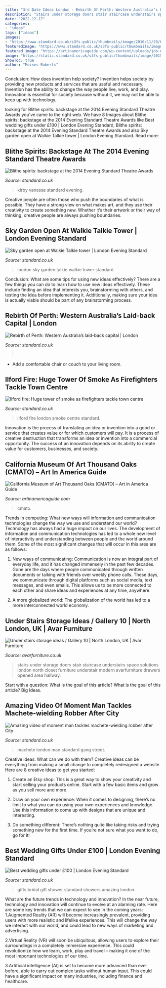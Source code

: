 ```yaml
---
title: "3rd Date Ideas London - Rebirth Of Perth: Western Australia’s Laid-back Capital"
description: "Stairs under storage doors stair staircase understairs space solutions london north closet furniture understair modern avarfurniture drawers opened area hallway"
date: "2022-12-17"
categories:
- "ideas"
tags: ["ideas"]
images:
- "https://www.standard.co.uk/s3fs-public/thumbnails/image/2016/11/29/08/ilfordfire2911a-0.jpg"
featuredImage: "https://www.standard.co.uk/s3fs-public/thumbnails/image/2014/12/18/18/VANESSA-KIRBY.jpg"
featured_image: "https://artinamericaguide.com/wp-content/uploads/job-manager-uploads/main_image/2018/12/IMG_6227-1-1594x800.jpeg"
image: "https://static.standard.co.uk/s3fs-public/thumbnails/image/2015/01/23/10/machetelead2301B.jpg"
ShowToc: true
author: "Moises Roberts"
---
```



Conclusion: How does invention help society?
Invention helps society by providing new products and services that are useful and necessary. Invention has the ability to change the way people live, work, and play. Innovation is essential for society because without it, we may not be able to keep up with technology.

	

		
looking for Blithe spirits: backstage at the 2014 Evening Standard Theatre Awards you've came to the right web. We have 8 Images about Blithe spirits: backstage at the 2014 Evening Standard Theatre Awards like Best wedding gifts under £100 | London Evening Standard, Blithe spirits: backstage at the 2014 Evening Standard Theatre Awards and also Sky garden open at Walkie Talkie tower | London Evening Standard. Read more:
		
    
## Blithe Spirits: Backstage At The 2014 Evening Standard Theatre Awards

<img loading=lazy src="https://www.standard.co.uk/s3fs-public/thumbnails/image/2014/12/18/18/VANESSA-KIRBY.jpg" onerror="this.onerror=null;this.src='https://tse4.mm.bing.net/th?id=OIP.OUxUGxDqA1heg_DnzimZ6AHaE8&amp;pid=15.1';" alt="Blithe spirits: backstage at the 2014 Evening Standard Theatre Awards">

_Source: standard.co.uk_

>kirby vanessa standard evening. 

	

Creative people are often those who push the boundaries of what is possible. They have a strong view on what makes art, and they use their creativity to create something new. Whether it’s their artwork or their way of thinking, creative people are always pushing boundaries.

    
## Sky Garden Open At Walkie Talkie Tower | London Evening Standard

<img loading=lazy src="https://static.standard.co.uk/s3fs-public/thumbnails/image/2015/01/07/13/sky3.jpg" onerror="this.onerror=null;this.src='https://tse2.mm.bing.net/th?id=OIP.xn80iZo1aKklvk2ecc_oHgHaE8&amp;pid=15.1';" alt="Sky garden open at Walkie Talkie tower | London Evening Standard">

_Source: standard.co.uk_

>london sky garden talkie walkie tower standard. 

	

Conclusion: What are some tips for using new ideas effectively?
There are a few things you can do to learn how to use new ideas effectively. These include finding an idea that interests you, brainstorming with others, and testing the idea before implementing it. Additionally, making sure your idea is actually viable should be part of any brainstorming process.

    
## Rebirth Of Perth: Western Australia’s Laid-back Capital | London

<img loading=lazy src="https://www.standard.co.uk/s3fs-public/thumbnails/image/2013/09/18/09/107travelmain1809.jpg" onerror="this.onerror=null;this.src='https://tse4.mm.bing.net/th?id=OIP.FYk8pej31oES6vyrbDro2wHaE8&amp;pid=15.1';" alt="Rebirth of Perth: Western Australia’s laid-back capital | London">

_Source: standard.co.uk_

>. 

	

- Add a comfortable chair or couch to your living room.

    
## Ilford Fire: Huge Tower Of Smoke As Firefighters Tackle Town Centre

<img loading=lazy src="https://www.standard.co.uk/s3fs-public/thumbnails/image/2016/11/29/08/ilfordfire2911a-0.jpg" onerror="this.onerror=null;this.src='https://tse1.mm.bing.net/th?id=OIP.DrUv_B-_3x2An5DQ_2UwZwHaE8&amp;pid=15.1';" alt="Ilford fire: Huge tower of smoke as firefighters tackle town centre">

_Source: standard.co.uk_

>ilford fire london smoke centre standard. 

	

Innovation is the process of translating an idea or invention into a good or service that creates value or for which customers will pay. It is a process of creative destruction that transforms an idea or invention into a commercial opportunity. The success of an innovation depends on its ability to create value for customers, businesses, and society.

    
## California Museum Of Art Thousand Oaks (CMATO) – Art In America Guide

<img loading=lazy src="https://artinamericaguide.com/wp-content/uploads/job-manager-uploads/main_image/2018/12/IMG_6227-1-1594x800.jpeg" onerror="this.onerror=null;this.src='https://tse3.mm.bing.net/th?id=OIP.sr-P28o7k0y9pUfzjfsmYAHaDt&amp;pid=15.1';" alt="California Museum of Art Thousand Oaks (CMATO) – Art in America Guide">

_Source: artinamericaguide.com_

>cmato. 

	

Trends in computing: What new ways will information and communication technologies change the way we use and understand our world?
Technology has always had a huge impact on our lives. The development of information and communication technologies has led to a whole new level of interactivity and understanding between people and the world around them. Some of the most significant changes that will occur in this area are as follows:
1) New ways of communicating: Communication is now an integral part of everyday life, and it has changed immensely in the past few decades. Gone are the days where people communicated through written documents or talking with friends over weekly phone calls. These days, we communicate through digital platforms such as social media, text messages, and even emails. This allows us to be more connected to each other and share ideas and experiences at any time, anywhere.

2) A more globalized world: The globalization of the world has led to a more interconnected world economy.

    
## Under Stairs Storage Ideas / Gallery 10 | North London, UK | Avar Furniture

<img loading=lazy src="https://www.avarfurniture.co.uk/images/gallery/197/05-under-stairs-doors-gallery-8.jpg" onerror="this.onerror=null;this.src='https://tse2.mm.bing.net/th?id=OIP.mEI3147vwcv97jWfzp5cmwHaLE&amp;pid=15.1';" alt="Under stairs storage ideas / Gallery 10 | North London, UK | Avar Furniture">

_Source: avarfurniture.co.uk_

>stairs under storage doors stair staircase understairs space solutions london north closet furniture understair modern avarfurniture drawers opened area hallway. 

	

Start with a question: What is the goal of this article?
What is the goal of this article? Big Ideas.

    
## Amazing Video Of Moment Man Tackles Machete-wielding Robber After City

<img loading=lazy src="https://static.standard.co.uk/s3fs-public/thumbnails/image/2015/01/23/10/machetelead2301B.jpg" onerror="this.onerror=null;this.src='https://tse4.mm.bing.net/th?id=OIP.9LWINQilSdNZdSze9nO_3gHaE8&amp;pid=15.1';" alt="Amazing video of moment man tackles machete-wielding robber after City">

_Source: standard.co.uk_

>machete london man standard gang street. 

	

Creative ideas: What can we do with them?
Creative ideas can be everything from making a small change to completely redesigned a website. Here are 8 creative ideas to get you started:
1. Create an Etsy shop: This is a great way to show your creativity and start selling your products online. Start with a few basic items and grow as you sell more and more.

2. Draw on your own experience: When it comes to designing, there’s no limit to what you can do using your own experiences and knowledge. Use this information to come up with designs that are unique and interesting.

3. Do something different: There’s nothing quite like taking risks and trying something new for the first time. If you’re not sure what you want to do, go for it!

    
## Best Wedding Gifts Under £100 | London Evening Standard

<img loading=lazy src="https://static.standard.co.uk/s3fs-public/thumbnails/image/2018/03/01/10/weddinggift.jpg" onerror="this.onerror=null;this.src='https://tse1.mm.bing.net/th?id=OIP.4T33hxm_3LCpuqRDZcqZLgHaE7&amp;pid=15.1';" alt="Best wedding gifts under £100 | London Evening Standard">

_Source: standard.co.uk_

>gifts bridal gift shower standard showers amazing london. 

	

What are the future trends in technology and innovation?
In the near future, technology and innovation will continue to evolve at an alarming rate. Here are some key trends that we can expect to see in the coming years:
1.Augmented Reality (AR) will become increasingly prevalent, providing users with more realistic and lifelike experiences. This will change the way we interact with our world, and could lead to new ways of marketing and advertising.

2.Virtual Reality (VR) will soon be ubiquitous, allowing users to explore their surroundings in a completely immersive experience. This could revolutionize how we learn, work, play and travel – making it one of the most important technologies of our time.

3.Artificial intelligence (AI) is set to become more advanced than ever before, able to carry out complex tasks without human input. This could have a significant impact on many industries, including finance and healthcare.

